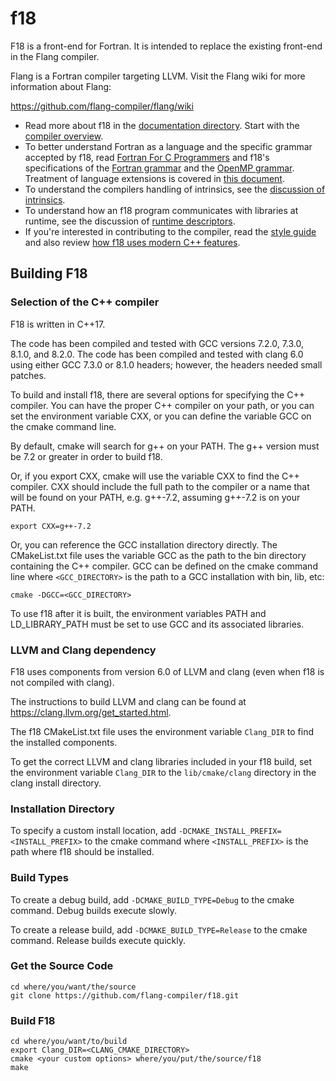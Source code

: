 <!--
Copyright (c) 2018, NVIDIA CORPORATION.  All rights reserved.
-->

# f18

F18 is a front-end for Fortran.
It is intended to replace the existing front-end in the Flang compiler.

Flang is a Fortran compiler targeting LLVM.  Visit the Flang wiki for more information about Flang:

https://github.com/flang-compiler/flang/wiki

* Read more about f18 in the [documentation directory](documentation).  Start with the [compiler overview](documentation/Overview.md).
* To better understand Fortran as a language and the specific grammar accepted by f18, read [Fortran For C Programmers](documentation/FortranForCProgrammers.md) and f18's specifications of the [Fortran grammar](documentation/f2018-grammar.txt) and the [OpenMP grammar](documentation/OpenMP-4.5-grammar.txt).  Treatment of language extensions is covered in [this document](documentation/Extensions.md).
* To understand the compilers handling of intrinsics, see the [discussion of intrinsics](documentation/Intrinsics.md).
* To understand how an f18 program communicates with libraries at runtime, see the discussion of [runtime descriptors](documentation/RuntimeDescriptor.md).
* If you're interested in contributing to the compiler, read the [style guide](documentation/C++style.md) and also review [how f18 uses modern C++ features](documentation/C++17.md).



## Building F18

### Selection of the C++ compiler

F18 is written in C++17.

The code has been compiled and tested with
GCC versions 7.2.0, 7.3.0, 8.1.0, and 8.2.0.
The code has been compiled and tested with clang 6.0
using either GCC 7.3.0 or 8.1.0 headers;
however, the headers needed small patches.

To build and install f18, there are several options
for specifying the C++ compiler.
You can have the proper C++ compiler on your path,
or you can set the environment variable CXX,
or you can define the variable GCC on the cmake command line.

By default,
cmake will search for g++ on your PATH.
The g++ version must be 7.2 or greater in order to build f18.

Or, if you export CXX,
cmake will use the variable CXX to find the C++ compiler.
CXX should include the full path to the compiler
or a name that will be found on your PATH,
e.g. g++-7.2, assuming g++-7.2 is on your PATH.
```
export CXX=g++-7.2
```

Or, you can reference the GCC installation directory directly.
The CMakeList.txt file
uses the variable GCC
as the path to the bin directory
containing the C++ compiler.
GCC can be defined on the cmake command line
where `<GCC_DIRECTORY>` is the path to a GCC installation with bin, lib, etc:
```
cmake -DGCC=<GCC_DIRECTORY>
```

To use f18 after it is built,
the environment variables PATH and LD_LIBRARY_PATH
must be set to use GCC and its associated libraries.

### LLVM and Clang dependency

F18 uses components from version 6.0 of LLVM and clang
(even when f18 is not compiled with clang).

The instructions to build LLVM and clang can be found at
https://clang.llvm.org/get_started.html.

The f18 CMakeList.txt file uses
the environment variable `Clang_DIR` to find the installed components.

To get the correct LLVM and clang libraries included in your f18 build,
set the environment variable
`Clang_DIR`
to the `lib/cmake/clang` directory in the clang install directory.

### Installation Directory

To specify a custom install location,
add
`-DCMAKE_INSTALL_PREFIX=<INSTALL_PREFIX>`
to the cmake command
where `<INSTALL_PREFIX>`
is the path where f18 should be installed.

### Build Types

To create a debug build,
add
`-DCMAKE_BUILD_TYPE=Debug`
to the cmake command.
Debug builds execute slowly.

To create a release build,
add
`-DCMAKE_BUILD_TYPE=Release`
to the cmake command.
Release builds execute quickly.

### Get the Source Code

```
cd where/you/want/the/source
git clone https://github.com/flang-compiler/f18.git
```
### Build F18
```
cd where/you/want/to/build
export Clang_DIR=<CLANG_CMAKE_DIRECTORY>
cmake <your custom options> where/you/put/the/source/f18
make
```
